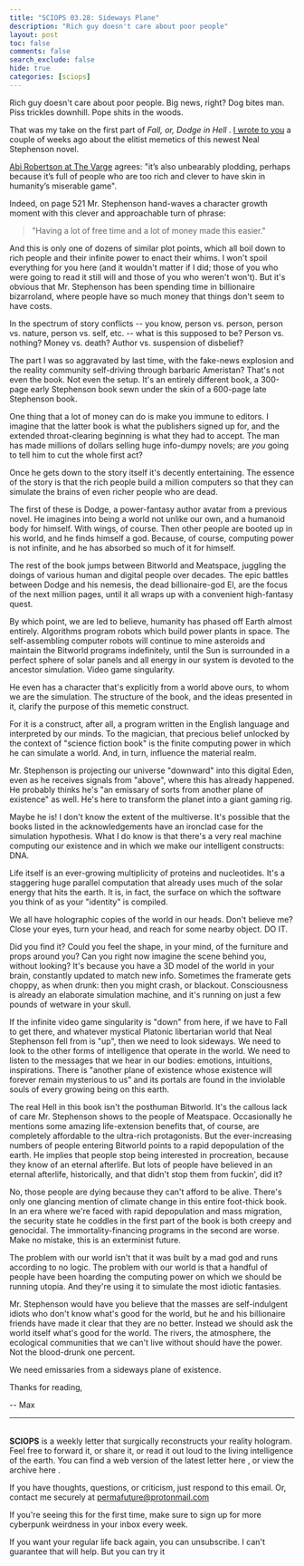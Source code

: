 ```yaml
---
title: "SCIOPS 03.28: Sideways Plane"
description: "Rich guy doesn't care about poor people"
layout: post
toc: false
comments: false
search_exclude: false
hide: true
categories: [sciops]
---
```


Rich guy doesn't care about poor people. Big news, right? Dog bites man. Piss trickles downhill. Pope shits in the woods.

 That was my take on the first part of
 *Fall, or, Dodge in Hell* 
 .
 [I wrote to you](https://tinyletter.com/sciops/letters/sciops-03-25-reality-community) 
 a couple of weeks ago about the elitist memetics of this newest Neal Stephenson novel.




[Abi Robertson at The Varge](https://www.theverge.com/2019/6/16/18659718/neal-stephenson-fall-or-dodge-in-hell-science-fiction-cyberpunk-thriller-book-review) 
 agrees: "it’s also unbearably plodding, perhaps because it’s full of people who are too rich and clever to have skin in humanity’s miserable game".




 Indeed, on page 521 Mr. Stephenson hand-waves a character growth moment with this clever and approachable turn of phrase:




> 
> 
>  "Having a lot of free time and a lot of money made this easier."
>  
> 
> 
> 



 And this is only one of dozens of similar plot points, which all boil down to rich people and their infinite power to enact their whims. I won't spoil everything for you here (and it wouldn't matter if I did; those of you who were going to read it still will and those of you who weren't won't). But it's obvious that Mr. Stephenson has been spending time in billionaire bizarroland, where people have so much money that things don't seem to have costs.




 In the spectrum of story conflicts -- you know, person vs. person, person vs. nature, person vs. self, etc. -- what is this supposed to be? Person vs. nothing? Money vs. death? Author vs. suspension of disbelief?




 The part I was so aggravated by last time, with the fake-news explosion and the reality community self-driving through barbaric Ameristan? That's not even the book. Not even the setup. It's an entirely different book, a 300-page early Stephenson book sewn under the skin of a 600-page late Stephenson book.




 One thing that a lot of money can do is make you immune to editors. I imagine that the latter book is what the publishers signed up for, and the extended throat-clearing beginning is what they had to accept. The man has made millions of dollars selling huge info-dumpy novels; are
 *you* 
 going to tell him to cut the whole first act?




 Once he gets down to the story itself it's decently entertaining. The essence of the story is that the rich people build a million computers so that they can simulate the brains of even richer people who are dead.




 The first of these is Dodge, a power-fantasy author avatar from a previous novel. He imagines into being a world not unlike our own, and a humanoid body for himself. With wings, of course. Then other people are booted up in his world, and he finds himself a god. Because, of course, computing power is not infinite, and he has absorbed so much of it for himself.




 The rest of the book jumps between Bitworld and Meatspace, juggling the doings of various human and digital people over decades. The epic battles between Dodge and his nemesis, the dead billionaire-god El, are the focus of the next million pages, until it all wraps up with a convenient high-fantasy quest.




 By which point, we are led to believe, humanity has phased off Earth almost entirely. Algorithms program robots which build power plants in space. The self-assembling computer robots will continue to mine asteroids and maintain the Bitworld programs indefinitely, until the Sun is surrounded in a perfect sphere of solar panels and all energy in our system is devoted to the ancestor simulation. Video game singularity.




 He even has a character that's explicitly from a world above ours, to whom we are the simulation. The structure of the book, and the ideas presented in it, clarify the purpose of this memetic construct.




 For it is a construct, after all, a program written in the English language and interpreted by our minds. To the magician, that precious belief unlocked by the context of "science fiction book" is the finite computing power in which he can simulate a world. And, in turn, influence the material realm.




 Mr. Stephenson is projecting our universe "downward" into this digital Eden, even as he receives signals from "above", where this has already happened. He probably thinks he's "an emissary of sorts from another plane of existence" as well. He's here to transform the planet into a giant gaming rig.




 Maybe he is! I don't know the extent of the multiverse. It's possible that the books listed in the acknowledgements have an ironclad case for the simulation hypothesis. What I do know is that there's a very real machine computing our existence and in which we make our intelligent constructs: DNA.




 Life itself is an ever-growing multiplicity of proteins and nucleotides. It's a staggering huge parallel computation that already uses much of the solar energy that hits the earth. It is, in fact, the surface on which the software you think of as your "identity" is compiled.




 We all have holographic copies of the world in our heads. Don't believe me? Close your eyes, turn your head, and reach for some nearby object. DO IT.




 Did you find it? Could you feel the shape, in your mind, of the furniture and props around you? Can you right now imagine the scene behind you, without looking? It's because you have a 3D model of the world in your brain, constantly updated to match new info. Sometimes the framerate gets choppy, as when drunk: then you might crash, or blackout. Consciousness is already an elaborate simulation machine, and it's running on just a few pounds of wetware in your skull.




 If the infinite video game singularity is "down" from here, if we have to Fall to get there, and whatever mystical Platonic libertarian world that Neal Stephenson fell from is "up", then we need to look sideways. We need to look to the other forms of intelligence that operate in the world. We need to listen to the messages that we hear in our bodies: emotions, intuitions, inspirations. There is "another plane of existence whose existence will forever remain mysterious to us" and its portals are found in the inviolable souls of every growing being on this earth.




 The real Hell in this book isn't the posthuman Bitworld. It's the callous lack of care Mr. Stephenson shows to the people of Meatspace. Occasionally he mentions some amazing life-extension benefits that, of course, are completely affordable to the ultra-rich protagonists. But the ever-increasing numbers of people entering Bitworld points to a rapid depopulation of the earth. He implies that people stop being interested in procreation, because they know of an eternal afterlife. But lots of people have believed in an eternal afterlife, historically, and that didn't stop them from fuckin', did it?




 No, those people are dying because they can't afford to be alive. There's only one glancing mention of climate change in this entire foot-thick book. In an era where we're faced with rapid depopulation and mass migration, the security state he coddles in the first part of the book is both creepy and genocidal. The immortality-financing programs in the second are worse. Make no mistake, this is an exterminist future.




 The problem with our world isn't that it was built by a mad god and runs according to no logic. The problem with our world is that a handful of people have been hoarding the computing power on which we should be running utopia. And they're using it to simulate the most idiotic fantasies.




 Mr. Stephenson would have you believe that the masses are self-indulgent idiots who don't know what's good for the world, but he and his billionaire friends have made it clear that they are no better. Instead we should ask the world itself what's good for the world. The rivers, the atmosphere, the ecological communities that we can't live without should have the power. Not the blood-drunk one percent.




 We need emissaries from a sideways plane of existence.




 Thanks for reading,
   

 -- Max





---


###### 
**SCIOPS** 
 is a weekly letter that surgically reconstructs your reality hologram. Feel free to forward it, or share it, or read it out loud to the living intelligence of the earth. You can find a web version of the
 latest letter here
 , or view the
 archive here
 .
 

 If you have thoughts, questions, or criticism, just respond to this email. Or, contact me securely at
 permafuture@protonmail.com


 If you're seeing this for the first time, make sure to
 sign up
 for more cyberpunk weirdness in your inbox every week.
 

 If you want your regular life back again, you can unsubscribe. I can't guarantee that will help. But you can try it

